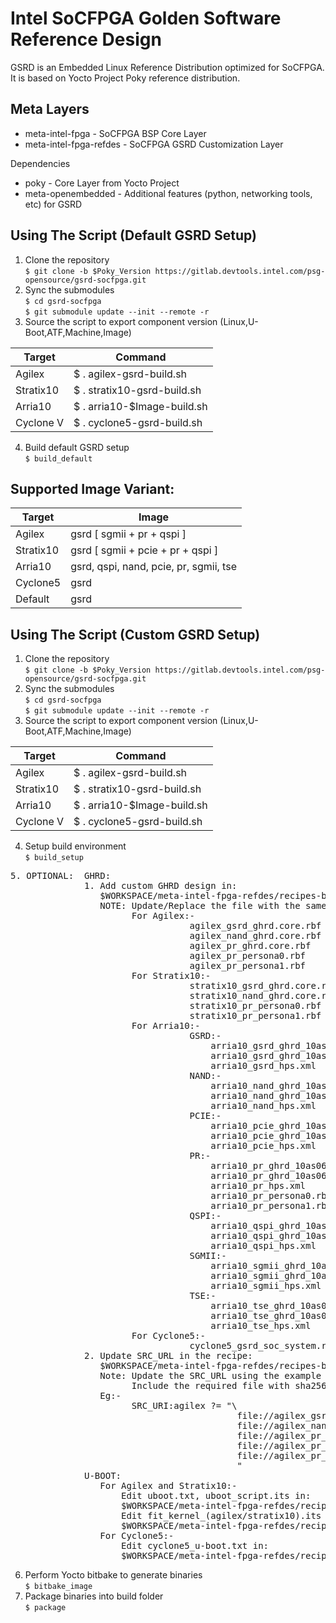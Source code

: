# Intel SoCFPGA Golden Software Reference Design

GSRD is an Embedded Linux Reference Distribution optimized for SoCFPGA.  
It is based on Yocto Project Poky reference distribution.

## Meta Layers

* meta-intel-fpga - SoCFPGA BSP Core Layer
* meta-intel-fpga-refdes - SoCFPGA GSRD Customization Layer

Dependencies
* poky - Core Layer from Yocto Project
* meta-openembedded - Additional features (python, networking tools, etc) for GSRD

## Using The Script (Default GSRD Setup)

1. Clone the repository  
`$ git clone -b $Poky_Version https://gitlab.devtools.intel.com/psg-opensource/gsrd-socfpga.git`
2. Sync the submodules  
`$ cd gsrd-socfpga`  
`$ git submodule update --init --remote -r`
3. Source the script to export component version (Linux,U-Boot,ATF,Machine,Image)  

|  Target   |            Command            |
| --------- | ----------------------------- |
| Agilex    | $ . agilex-gsrd-build.sh      |
| Stratix10 | $ . stratix10-gsrd-build.sh   |
| Arria10   | $ . arria10-$Image-build.sh   |
| Cyclone V | $ . cyclone5-gsrd-build.sh    |

4. Build default GSRD setup  
`$ build_default`  

## Supported Image Variant:  

|    Target    |              Image                           |
| ------------ | -------------------------------------------- |
|  Agilex      |   gsrd [ sgmii + pr + qspi ]                 |
|  Stratix10   |   gsrd [ sgmii + pcie + pr + qspi ]          |
|  Arria10     |   gsrd, qspi, nand, pcie, pr, sgmii, tse     |
|  Cyclone5    |   gsrd                                       |
|  Default     |   gsrd                                       |

## Using The Script (Custom GSRD Setup)

1. Clone the repository  
`$ git clone -b $Poky_Version https://gitlab.devtools.intel.com/psg-opensource/gsrd-socfpga.git`
2. Sync the submodules  
`$ cd gsrd-socfpga`  
`$ git submodule update --init --remote -r`
3. Source the script to export component version (Linux,U-Boot,ATF,Machine,Image)  

|  Target   |            Command            |
| --------- | ----------------------------- |
| Agilex    | $ . agilex-gsrd-build.sh      |
| Stratix10 | $ . stratix10-gsrd-build.sh   |
| Arria10   | $ . arria10-$Image-build.sh   |
| Cyclone V | $ . cyclone5-gsrd-build.sh    |

4. Setup build environment  
`$ build_setup`
<pre>
5. OPTIONAL:  GHRD:  
              1. Add custom GHRD design in:  
                 $WORKSPACE/meta-intel-fpga-refdes/recipes-bsp/ghrd/files  
                 NOTE: Update/Replace the file with the same naming convention  
                       For Agilex:-  
                                  agilex_gsrd_ghrd.core.rbf  
                                  agilex_nand_ghrd.core.rbf  
                                  agilex_pr_ghrd.core.rbf  
                                  agilex_pr_persona0.rbf  
                                  agilex_pr_persona1.rbf  
                       For Stratix10:-  
                                  stratix10_gsrd_ghrd.core.rbf  
                                  stratix10_nand_ghrd.core.rbf  
                                  stratix10_pr_persona0.rbf  
                                  stratix10_pr_persona1.rbf  
                       For Arria10:-  
                                  GSRD:-  
                                      arria10_gsrd_ghrd_10as066n2.core.rbf  
                                      arria10_gsrd_ghrd_10as066n2.periph.rbf  
                                      arria10_gsrd_hps.xml  
                                  NAND:-  
                                      arria10_nand_ghrd_10as066n2.core.rbf  
                                      arria10_nand_ghrd_10as066n2.periph.rbf  
                                      arria10_nand_hps.xml  
                                  PCIE:-  
                                      arria10_pcie_ghrd_10as066n2.core.rbf  
                                      arria10_pcie_ghrd_10as066n2.periph.rbf  
                                      arria10_pcie_hps.xml  
                                  PR:-  
                                      arria10_pr_ghrd_10as066n2.core.rbf  
                                      arria10_pr_ghrd_10as066n2.periph.rbf  
                                      arria10_pr_hps.xml  
                                      arria10_pr_persona0.rbf  
                                      arria10_pr_persona1.rbf  
                                  QSPI:-  
                                      arria10_qspi_ghrd_10as066n2.core.rbf  
                                      arria10_qspi_ghrd_10as066n2.periph.rbf  
                                      arria10_qspi_hps.xml  
                                  SGMII:-  
                                      arria10_sgmii_ghrd_10as066n2.core.rbf  
                                      arria10_sgmii_ghrd_10as066n2.periph.rbf  
                                      arria10_sgmii_hps.xml  
                                  TSE:-  
                                      arria10_tse_ghrd_10as066n2.core.rbf  
                                      arria10_tse_ghrd_10as066n2.periph.rbf  
                                      arria10_tse_hps.xml  
                       For Cyclone5:-  
                                  cyclone5_gsrd_soc_system.rbf  
              2. Update SRC_URL in the recipe:  
                 $WORKSPACE/meta-intel-fpga-refdes/recipes-bsp/ghrd/hw-ref-design.bb  
                 Note: Update the SRC_URL using the example below  
                       Include the required file with sha256sum  
                 Eg:-  
                       SRC_URI:agilex ?= "\  
                                           file://agilex_gsrd_ghrd.core.rbf;sha256sum=xxxx \  
                                           file://agilex_nand_ghrd.core.rbf;sha256sum=xxxx \  
                                           file://agilex_pr_ghrd.core.rbf;sha256sum=xxxx \  
                                           file://agilex_pr_persona0.rbf;sha256sum=xxxx \  
                                           file://agilex_pr_persona1.rbf;sha256sum=xxxx \  
                                           "  
              U-BOOT:  
                 For Agilex and Stratix10:-  
                     Edit uboot.txt, uboot_script.its in:  
                     $WORKSPACE/meta-intel-fpga-refdes/recipes-bsp/u-boot/files  
                     Edit fit_kernel_(agilex/stratix10).its in:  
                     $WORKSPACE/meta-intel-fpga-refdes/recipes-kernel/linux/linux-socfpga-lts  
                 For Cyclone5:-  
                     Edit cyclone5_u-boot.txt in:  
                     $WORKSPACE/meta-intel-fpga-refdes/recipes-bsp/u-boot/files  
</pre>
6. Perform Yocto bitbake to generate binaries  
`$ bitbake_image`
7. Package binaries into build folder  
`$ package`  

